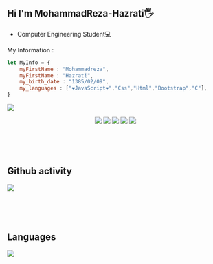 ## Hi I'm MohammadReza-Hazrati🖐
- Computer Engineering Student💻

My Information : 
```JavaScript
let MyInfo = {
    myFirstName : "Mohammadreza",
    myFirstName : "Hazrati",
    my_birth_date : "1385/02/09",
    my_languages : ["❤JavaScript❤","Css","Html","Bootstrap","C"],
}
```


![](https://img.shields.io/github/commit-activity/m/SIR-MRH2006/std-grade-system-c)

<div align = "center">
    <img src="https://img.shields.io/badge/HTML5-E34F26?style=for-the-badge&logo=html5&logoColor=white"/>
    <img src="https://img.shields.io/badge/CSS3-1572B6?style=for-the-badge&logo=css3&logoColor=white"/>
    <img src="https://img.shields.io/badge/JavaScript-323330?style=for-the-badge&logo=javascript&logoColor=F7DF1E"/>
    <img src="https://img.shields.io/badge/Bootstrap-563D7C?style=for-the-badge&logo=bootstrap&logoColor=white"/>
    <img src="https://img.shields.io/badge/C-00599C?style=for-the-badge&logo=c&logoColor=white"/>
</div>

<br><br><br>

## Github activity
![](https://github-readme-stats.vercel.app/api?username=SIR-MRH2006&show_icons=true&theme=dark)

<br><br><br>

## Languages
![](https://github-readme-stats.vercel.app/api/top-langs/?username=SIR-MRH2006&hide_progress=false)
